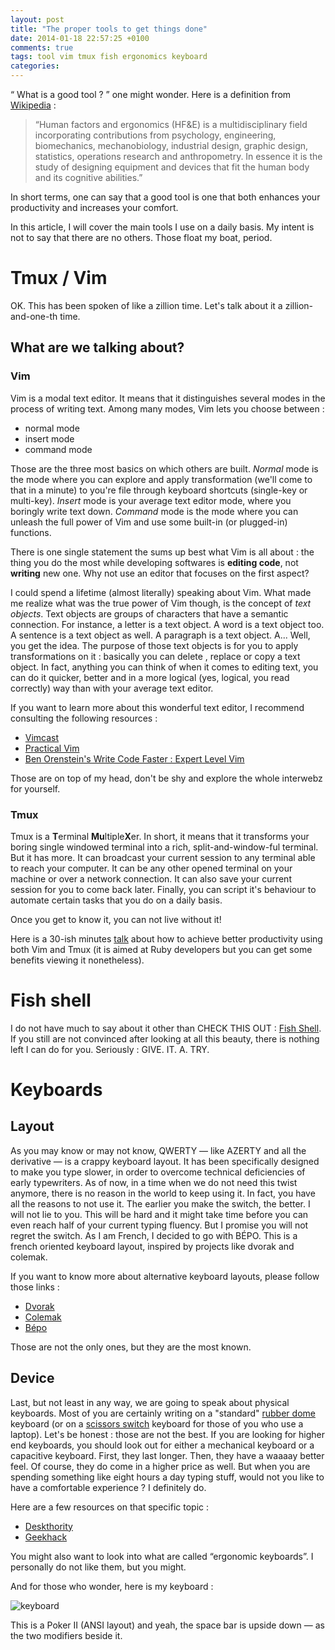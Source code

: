 ```yaml
---
layout: post
title: "The proper tools to get things done"
date: 2014-01-18 22:57:25 +0100
comments: true
tags: tool vim tmux fish ergonomics keyboard
categories:
---
```


“ What is a good tool ? ” one might wonder. Here is a definition from [Wikipedia](http://en.wikipedia.org/) :

> “Human factors and ergonomics (HF&E) is a multidisciplinary field incorporating contributions from psychology, engineering, biomechanics, mechanobiology, industrial design, graphic design, statistics, operations research and anthropometry. In essence it is the study of designing equipment and devices that fit the human body and its cognitive abilities.”

In short terms, one can say that a good tool is one that both enhances your productivity and increases your comfort.

In this article, I will cover the main tools I use on a daily basis. My intent is not to say that there are no others. Those float my boat, period.

<!-- more -->

# Tmux / Vim

OK. This has been spoken of like a zillion time. Let's talk about it a zillion-and-one-th time.

## What are we talking about?
### Vim

Vim is a modal text editor. It means that it distinguishes several modes in the process of writing text. Among many modes, Vim lets you choose between :

* normal mode
* insert mode
* command mode

Those are the three most basics on which others are built. *Normal* mode is the mode where you can explore and apply transformation (we'll come to that in a minute) to you're file through keyboard shortcuts (single-key or multi-key). *Insert* mode is your average text editor mode, where you boringly write text down. *Command* mode is the mode where you can unleash the full power of Vim and use some built-in (or plugged-in) functions.

There is one single statement the sums up best what Vim is all about : the thing you do the most while developing softwares is **editing code**, not **writing** new one. Why not use an editor that focuses on the first aspect?

I could spend a lifetime (almost literally) speaking about Vim. What made me realize what was the true power of Vim though, is the concept of *text objects*.
Text objects are  groups of characters that have a semantic connection. For instance, a letter is a text object. A word is a text object too. A sentence is a text object as well. A paragraph is a text object. A... Well, you get the idea.
The purpose of those text objects is for you to apply transformations on it : basically you can delete , replace or copy a text object. In fact, anything you can think of when it comes to editing text, you can do it quicker, better and in a more logical (yes, logical, you read correctly) way than with your average text editor.

If you want to learn more about this wonderful text editor, I recommend consulting the following resources :

* [Vimcast](http://vimcasts.org)
* [Practical Vim](http://pragprog.com/book/dnvim/practical-vim)
* [Ben Orenstein's Write Code Faster : Expert Level Vim](http://www.youtube.com/watch?v=SkdrYWhh-8s)

Those are on top of my head, don't be shy and explore the whole interwebz for yourself.

### Tmux
Tmux is a **T**erminal **Mu**ltiple**X**er. In short, it means that it transforms your boring single windowed terminal into a rich, split-and-window-ful terminal. But it has more. It can broadcast your current session to any terminal able to reach your computer. It can be any other opened terminal on your machine or over a network connection. It can also save your current session for you to come back later. Finally, you can script it's behaviour to automate certain tasks that you do on a daily basis.

Once you get to know it, you can not live without it!

Here is a 30-ish minutes [talk](http://www.youtube.com/watch?v=9jzWDr24UHQ) about how to achieve better productivity using both Vim and Tmux (it is aimed at Ruby developers but you can get some benefits viewing it nonetheless).

# Fish shell

I do not have much to say about it other than CHECK THIS OUT : [Fish Shell](http://fishshell.com/).
If you still are not convinced after looking at all this beauty, there is nothing left I can do for you.
Seriously : GIVE. IT. A. TRY.

# Keyboards
## Layout

As you may know or may not know, QWERTY — like AZERTY and all the derivative — is a crappy keyboard layout. It has been specifically designed to make you type slower, in order to overcome technical deficiencies of early typewriters. As of now, in a time when we do not need this twist anymore, there is no reason in the world to keep using it. In fact, you have all the reasons to not use it. The earlier you make the switch, the better.
I will not lie to you. This will be hard and it might take time before you can even reach half of your current typing fluency. But I promise you will not regret the switch.
As I am French, I decided to go with BÉPO. This is a french oriented keyboard layout, inspired by projects like dvorak and colemak.

If you want to know more about alternative keyboard layouts, please follow those links :

* [Dvorak](http://en.wikipedia.org/wiki/Dvorak_Simplified_Keyboard)
* [Colemak](http://colemak.com/)
* [Bépo](http://bepo.fr/wiki/Accueil)

Those are not the only ones, but they are the most known.

## Device

Last, but not least in any way, we are going to speak about physical keyboards. Most of you are certainly writing on a "standard" [rubber dome](http://en.wikipedia.org/wiki/Keyboard_technology#Dome-switch_keyboard) keyboard (or on a [scissors switch](http://en.wikipedia.org/wiki/Keyboard_technology#Scissor-switch_keyboard) keyboard for those of you who use a laptop). Let's be honest : those are not the best. If you are looking for higher end keyboards, you should look out for either a mechanical keyboard or a capacitive keyboard. First, they last longer. Then, they have a waaaay better feel. Of course, they do come in a higher price as well. But when you are spending something like eight hours a day typing stuff, would not you like to have a comfortable experience ? I definitely do.

Here are a few resources on that specific topic :

* [Deskthority](http://deskthority.net/)
* [Geekhack](http://geekhack.org/)

You might also want to look into what are called “ergonomic keyboards”. I personally do not like them, but you might.

And for those who wonder, here is my keyboard :

![keyboard](http://i.imgur.com/pN772Dz.jpg)

This is a Poker II (ANSI layout) and yeah, the space bar is upside down — as the two modifiers beside it.
